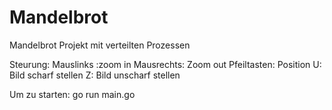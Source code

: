 # Mandelbrot
Mandelbrot Projekt mit verteilten Prozessen

Steurung:
Mauslinks :zoom in
Mausrechts: Zoom out
Pfeiltasten: Position
U: Bild scharf stellen
Z: Bild unscharf stellen

Um zu starten:
go run main.go

